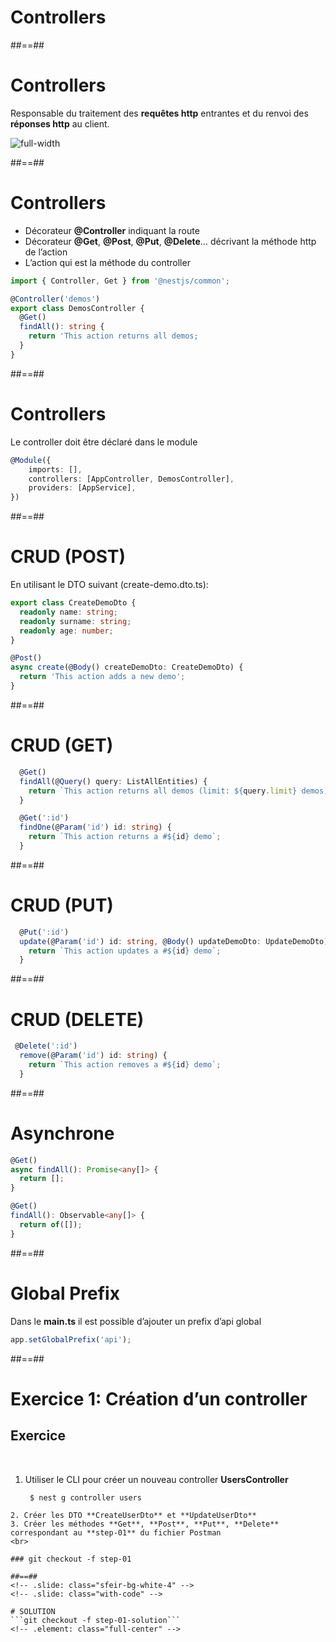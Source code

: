 <!-- .slide: class="transition-orange sfeir-bg-white-4" -->

# Controllers

##==##
# Controllers
Responsable du traitement des **requêtes http** entrantes et du renvoi des **réponses http** au client.

![full-width](./assets/images/g59af2e18c1_0_79.png)


##==##
<!-- .slide: class="with-code" -->

# Controllers
* Décorateur **@Controller** indiquant la route
* Décorateur **@Get**, **@Post**, **@Put**, **@Delete**… décrivant la méthode http de l’action
* L’action qui est la méthode du controller

```typescript
import { Controller, Get } from '@nestjs/common';

@Controller('demos')
export class DemosController {
  @Get()
  findAll(): string {
    return 'This action returns all demos;
  }
}
```
<!-- .slide: class="big-code" -->


##==##
<!-- .slide: class="with-code" -->

# Controllers
Le controller doit être déclaré dans le module

```typescript
@Module({ 
    imports: [], 
    controllers: [AppController, DemosController], 
    providers: [AppService], 
}) 
```
<!-- .slide: class="big-code" -->

##==##
<!-- .slide: class="with-code" -->

# CRUD (POST)
En utilisant le DTO suivant (create-demo.dto.ts):

```typescript
export class CreateDemoDto {
  readonly name: string;
  readonly surname: string;
  readonly age: number;
}
```

```typescript
@Post()
async create(@Body() createDemoDto: CreateDemoDto) {
  return 'This action adds a new demo';
}
```
<!-- .slide: class="big-code" -->

##==##
<!-- .slide: class="with-code" -->

# CRUD (GET)
```typescript
  @Get()
  findAll(@Query() query: ListAllEntities) {
    return `This action returns all demos (limit: ${query.limit} demos)`;
  }
```
```typescript
  @Get(':id')
  findOne(@Param('id') id: string) {
    return `This action returns a #${id} demo`;
  }
```
<!-- .slide: class="big-code" -->

##==##
<!-- .slide: class="with-code" -->

# CRUD (PUT)
```typescript
  @Put(':id')
  update(@Param('id') id: string, @Body() updateDemoDto: UpdateDemoDto) {
    return `This action updates a #${id} demo`;
  }
```
<!-- .slide: class="big-code" -->


##==##
<!-- .slide: class="with-code" -->

# CRUD (DELETE)
```typescript
 @Delete(':id')
  remove(@Param('id') id: string) {
    return `This action removes a #${id} demo`;
  }
```
<!-- .slide: class="big-code" -->


##==##
<!-- .slide: class="with-code" -->

# Asynchrone
```typescript
@Get()
async findAll(): Promise<any[]> {
  return [];
}
```

```typescript
@Get()
findAll(): Observable<any[]> {
  return of([]);
}
```
<!-- .slide: class="big-code" -->


##==##
<!-- .slide: class="with-code" -->

# Global Prefix

Dans le **main.ts** il est possible d’ajouter un prefix d’api global

```typescript
app.setGlobalPrefix('api');
```
<!-- .slide: class="big-code" -->


##==##
<!-- .slide: class="exercice sfeir-bg-pink" -->

# Exercice 1: Création d’un controller
## Exercice
<br>

1. Utiliser le CLI pour créer un nouveau controller **UsersController**
   ```shell
    $ nest g controller users
  ```
2. Créer les DTO **CreateUserDto** et **UpdateUserDto**
3. Créer les méthodes **Get**, **Post**, **Put**, **Delete** correspondant au **step-01** du fichier Postman
<br>

### git checkout -f step-01

##==##
<!-- .slide: class="sfeir-bg-white-4" -->
<!-- .slide: class="with-code" -->

# SOLUTION
```git checkout -f step-01-solution```
<!-- .element: class="full-center" -->

